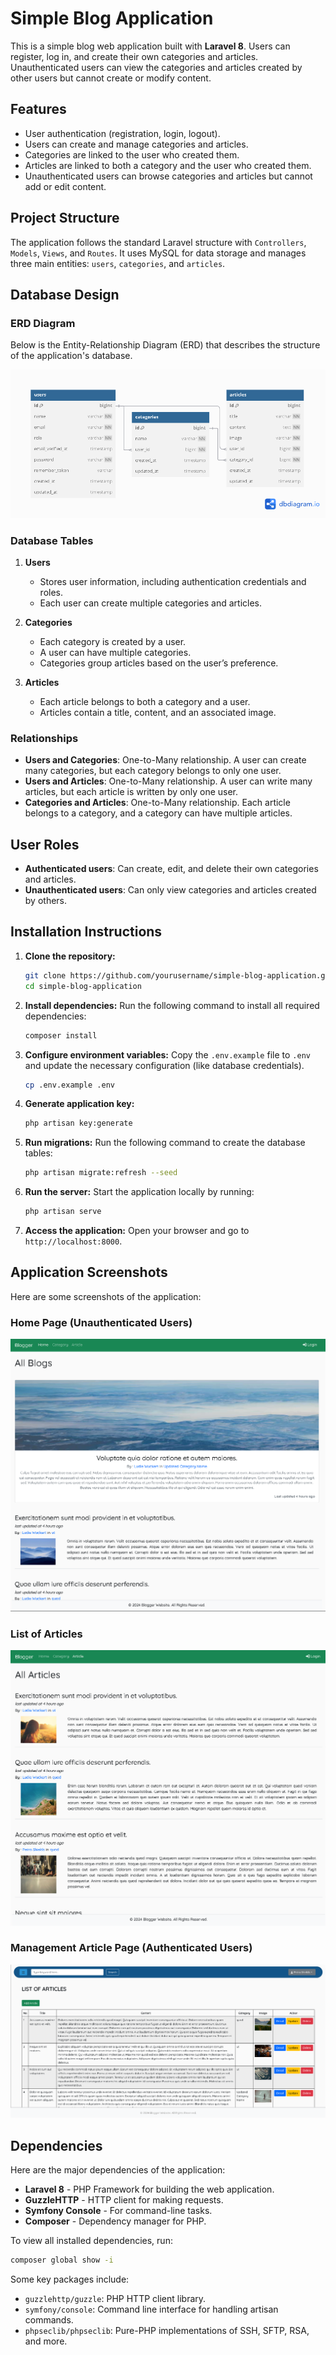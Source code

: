 
# Simple Blog Application

This is a simple blog web application built with **Laravel 8**. Users can register, log in, and create their own categories and articles. Unauthenticated users can view the categories and articles created by other users but cannot create or modify content.

## Features
- User authentication (registration, login, logout).
- Users can create and manage categories and articles.
- Categories are linked to the user who created them.
- Articles are linked to both a category and the user who created them.
- Unauthenticated users can browse categories and articles but cannot add or edit content.

## Project Structure
The application follows the standard Laravel structure with `Controllers`, `Models`, `Views`, and `Routes`. It uses MySQL for data storage and manages three main entities: `users`, `categories`, and `articles`.

## Database Design

### ERD Diagram
Below is the Entity-Relationship Diagram (ERD) that describes the structure of the application's database.

![ERD Diagram](erd.png)

### Database Tables

1. **Users**
   - Stores user information, including authentication credentials and roles.
   - Each user can create multiple categories and articles.

2. **Categories**
   - Each category is created by a user.
   - A user can have multiple categories.
   - Categories group articles based on the user’s preference.

3. **Articles**
   - Each article belongs to both a category and a user.
   - Articles contain a title, content, and an associated image.

### Relationships
- **Users and Categories**: One-to-Many relationship. A user can create many categories, but each category belongs to only one user.
- **Users and Articles**: One-to-Many relationship. A user can write many articles, but each article is written by only one user.
- **Categories and Articles**: One-to-Many relationship. Each article belongs to a category, and a category can have multiple articles.

## User Roles
- **Authenticated users**: Can create, edit, and delete their own categories and articles.
- **Unauthenticated users**: Can only view categories and articles created by others.

## Installation Instructions

1. **Clone the repository:**
   ```bash
   git clone https://github.com/yourusername/simple-blog-application.git
   cd simple-blog-application
   ```

2. **Install dependencies:**
   Run the following command to install all required dependencies:
   ```bash
   composer install
   ```

3. **Configure environment variables:**
   Copy the `.env.example` file to `.env` and update the necessary configuration (like database credentials).

   ```bash
   cp .env.example .env
   ```

4. **Generate application key:**
   ```bash
   php artisan key:generate
   ```

5. **Run migrations:**
   Run the following command to create the database tables:
   ```bash
   php artisan migrate:refresh --seed
   ```

6. **Run the server:**
   Start the application locally by running:
   ```bash
   php artisan serve
   ```

7. **Access the application:**
   Open your browser and go to `http://localhost:8000`.

## Application Screenshots
Here are some screenshots of the application:

### Home Page (Unauthenticated Users)
![Home Page](home.png)

### List of Articles
![Categories and Articles](articles.png)

### Management Article Page (Authenticated Users)
![Create Article Page](author.png)

## Dependencies

Here are the major dependencies of the application:

- **Laravel 8** - PHP Framework for building the web application.
- **GuzzleHTTP** - HTTP client for making requests.
- **Symfony Console** - For command-line tasks.
- **Composer** - Dependency manager for PHP.
  
To view all installed dependencies, run:

```bash
composer global show -i
```

Some key packages include:
- `guzzlehttp/guzzle`: PHP HTTP client library.
- `symfony/console`: Command line interface for handling artisan commands.
- `phpseclib/phpseclib`: Pure-PHP implementations of SSH, SFTP, RSA, and more.
